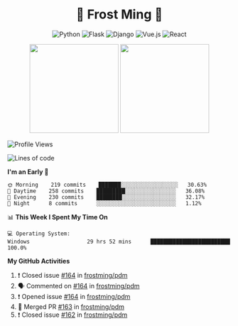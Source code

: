 <h1 align="center">🦄 Frost Ming 🐍</h1>

<div align="center">

![Python](https://img.shields.io/badge/-Python-%233776ab?logo=python&style=for-the-badge&logoColor=white)
![Flask](https://img.shields.io/badge/-Flask-%23eeeeee?logo=flask&style=for-the-badge&logoColor=black)
![Django](https://img.shields.io/badge/-Django-%23092E20?logo=django&style=for-the-badge&logoColor=white)
![Vue.js](https://img.shields.io/badge/-Vue.js-%234fc08d?logo=vue.js&style=for-the-badge&logoColor=white)
![React](https://img.shields.io/badge/-React-%2357d8fb?logo=react&style=for-the-badge&logoColor=white)

</div>

<p align="center">
  <img height="200" src="https://github-readme-stats.vercel.app/api?username=frostming&show_icons=true&theme=dracula&include_all_commits=true" />
  <img height="200" src="https://github-readme-stats.vercel.app/api/top-langs/?username=frostming&theme=dracula&show_icons=true" />
</p>

<!--START_SECTION:waka-->
![Profile Views](http://img.shields.io/badge/Profile%20Views-105-blue)

![Lines of code](https://img.shields.io/badge/From%20Hello%20World%20I%27ve%20Written-15.6%20million%20lines%20of%20code-blue)

**I'm an Early 🐤** 

```text
🌞 Morning    219 commits    ███████░░░░░░░░░░░░░░░░░░   30.63% 
🌆 Daytime    258 commits    █████████░░░░░░░░░░░░░░░░   36.08% 
🌃 Evening    230 commits    ████████░░░░░░░░░░░░░░░░░   32.17% 
🌙 Night      8 commits      ░░░░░░░░░░░░░░░░░░░░░░░░░   1.12%

```


📊 **This Week I Spent My Time On** 

```text
💻 Operating System: 
Windows                  29 hrs 52 mins      █████████████████████████   100.0%

```


<!--END_SECTION:waka-->

**My GitHub Activities**

<!--START_SECTION:activity-->
1. ❗️ Closed issue [#164](https://github.com/frostming/pdm/issues/164) in [frostming/pdm](https://github.com/frostming/pdm)
2. 🗣 Commented on [#164](https://github.com/frostming/pdm/issues/164) in [frostming/pdm](https://github.com/frostming/pdm)
3. ❗️ Opened issue [#164](https://github.com/frostming/pdm/issues/164) in [frostming/pdm](https://github.com/frostming/pdm)
4. 🎉 Merged PR [#163](https://github.com/frostming/pdm/pull/163) in [frostming/pdm](https://github.com/frostming/pdm)
5. ❗️ Closed issue [#162](https://github.com/frostming/pdm/issues/162) in [frostming/pdm](https://github.com/frostming/pdm)
<!--END_SECTION:activity-->
